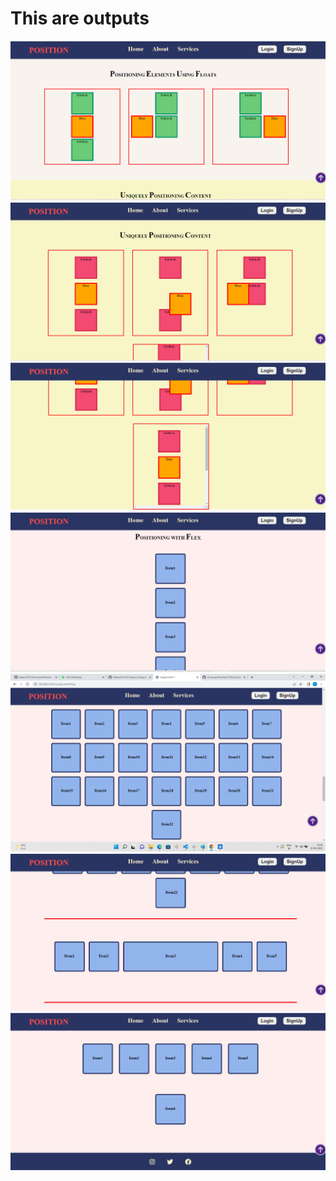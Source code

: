 <h1> This are outputs </h1>
<img src="Images/op1.png" alt="op1">
<img src="Images/op2.png" alt="op2">
<img src="Images/op3.png" alt="op3">
<img src="Images/op4.png" alt="op1">
<img src="Images/op5.png" alt="op2">
<img src="Images/op6.png" alt="op3">
<img src="Images/op7.png" alt="op3">